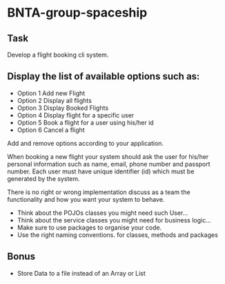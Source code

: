 # BNTA-group-spaceship

## Task
Develop a flight booking cli system.

## Display the list of available options such as:
 - Option 1 Add new Flight
 - Option 2 Display all flights
 - Option 3 Display Booked Flights
 - Option 4 Display flight for a specific user
 - Option 5 Book a flight for a user using his/her id
 - Option 6 Cancel a flight

Add and remove options according to your application.

When booking a new flight your system should ask the user for his/her personal information such as name, email, phone number and passport number. Each user must have unique identifier (id) which must be generated by the system.

There is no right or wrong implementation discuss as a team the functionality and how you want your system to behave.

- Think about the POJOs classes you might need such User...
- Think about the service classes you might need for business logic...
- Make sure to use packages to organise your code.
- Use the right naming conventions. for classes, methods and packages

## Bonus
- Store Data to a file instead of an Array or List
